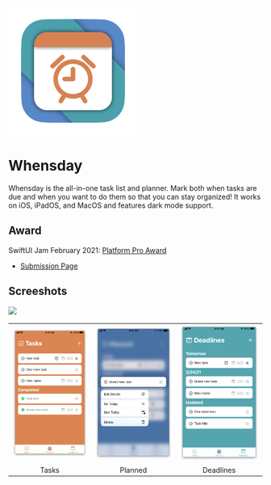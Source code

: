 ![logo](https://github.com/fraander/-swiftuijam_feb2021/blob/main/Whensday/Shared/Assets.xcassets/AppIcon.appiconset/icon_256x256.png)
# Whensday

Whensday is the all-in-one task list and planner. Mark both when tasks are due and when you want to do them so that you can stay organized! It works on iOS, iPadOS, and MacOS and features dark mode support.

## Award
SwiftUI Jam February 2021: [Platform Pro Award](https://swiftuijam.com/awards-2021.html)
* [Submission Page](https://swiftuijam.com/gallery.html#gallery-item/094b152b-e179-470c-98b6-29099fdaf247)

## Screeshots
<img src="https://user-images.githubusercontent.com/57777918/212425540-d011992a-5719-430b-9a97-ff44b49ead38.gif" width="600">

<table>
  <tr>
    <td><img src="https://github.com/fraander/-swiftuijam_feb2021/blob/main/README%20assets/tasks_ios.png" width="200"/></td>
    <td><img src="https://github.com/fraander/-swiftuijam_feb2021/blob/main/README%20assets/planned_ios.png" width="200"/></td>
    <td><img src="https://github.com/fraander/-swiftuijam_feb2021/blob/main/README%20assets/deadlines_ios.png" width="200"/></td>
  </tr>
   <tr>
    <td align="center">Tasks</td>
    <td align="center">Planned</td>
    <td align="center">Deadlines</td>
  </tr>
 </table>
